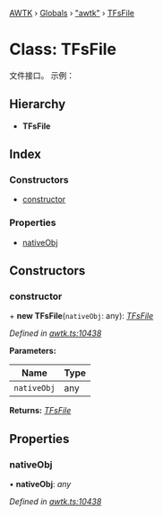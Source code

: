 [AWTK](../README.md) › [Globals](../globals.md) › ["awtk"](../modules/_awtk_.md) › [TFsFile](_awtk_.tfsfile.md)

# Class: TFsFile

文件接口。
示例：

## Hierarchy

* **TFsFile**

## Index

### Constructors

* [constructor](_awtk_.tfsfile.md#constructor)

### Properties

* [nativeObj](_awtk_.tfsfile.md#nativeobj)

## Constructors

###  constructor

\+ **new TFsFile**(`nativeObj`: any): *[TFsFile](_awtk_.tfsfile.md)*

*Defined in [awtk.ts:10438](https://github.com/zlgopen/awtk-binding/blob/540939e/tools/code_gen/js/output/awtk.ts#L10438)*

**Parameters:**

Name | Type |
------ | ------ |
`nativeObj` | any |

**Returns:** *[TFsFile](_awtk_.tfsfile.md)*

## Properties

###  nativeObj

• **nativeObj**: *any*

*Defined in [awtk.ts:10438](https://github.com/zlgopen/awtk-binding/blob/540939e/tools/code_gen/js/output/awtk.ts#L10438)*
